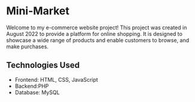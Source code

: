 # Mini-Market

Welcome to my e-commerce website project! This project was created in August 2022 to provide a platform for online shopping. It is designed to showcase a wide range of products and enable customers to browse, and make purchases.

## Technologies Used

- Frontend: HTML, CSS, JavaScript
- Backend:PHP
- Database: MySQL



